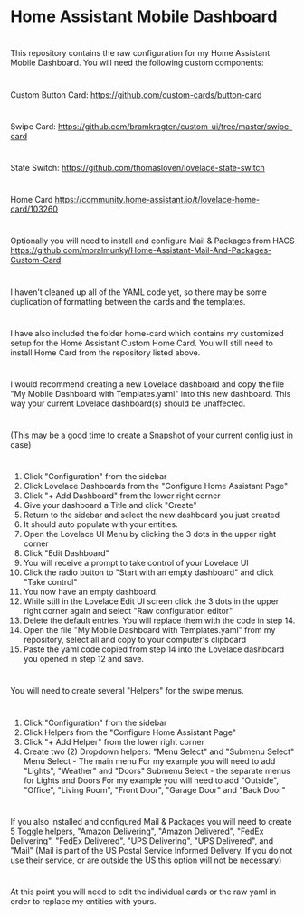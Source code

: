 # Home Assistant Mobile Dashboard
#
 This repository contains the raw configuration for my
 Home Assistant Mobile Dashboard.
 You will need the following custom components:
#
 Custom Button Card:
 https://github.com/custom-cards/button-card
#
 Swipe Card:
 https://github.com/bramkragten/custom-ui/tree/master/swipe-card
#
 State Switch:
 https://github.com/thomasloven/lovelace-state-switch
#
 Home Card
 https://community.home-assistant.io/t/lovelace-home-card/103260
#
 Optionally you will need to install and configure Mail & Packages from HACS
 https://github.com/moralmunky/Home-Assistant-Mail-And-Packages-Custom-Card
#
 I haven't cleaned up all of the YAML code yet, so there may be some
 duplication of formatting between the cards and the templates.
#
 I have also included the folder home-card which contains
 my customized setup for the  Home Assistant Custom Home Card.
 You will still need to install Home Card from the repository listed above.
#
 I would recommend creating a new Lovelace dashboard
 and copy the file "My Mobile Dashboard with Templates.yaml"
 into this new dashboard. This way your current Lovelace dashboard(s) should
 be unaffected.
#
 (This may be a good time to create a Snapshot
   of your current config just in case)
#
 1. Click "Configuration" from the sidebar
 2. Click Lovelace Dashboards from the "Configure Home Assistant Page"
 3. Click "+ Add Dashboard" from the lower right corner
 4. Give your dashboard a Title and click "Create"
 5. Return to the sidebar and select the new dashboard you just created
 6. It should auto populate with your entities.
 7. Open the Lovelace UI Menu by clicking the 3 dots in the upper right corner
 8. Click "Edit Dashboard"
 9. You will receive a prompt to take control of your Lovelace UI
10. Click the radio button to "Start with an empty dashboard"
    and click "Take control"
11. You now have an empty dashboard.
12. While still in the Lovelace Edit UI screen click
    the 3 dots in the upper right
    corner again and select "Raw configuration editor"
13. Delete the default entries. You will replace them with the code in step 14.
14. Open the file "My Mobile Dashboard with Templates.yaml" from my repository,
    select all and copy to your computer's clipboard
15. Paste the yaml code copied from step 14 into the Lovelace dashboard you
    opened in step 12 and save.
#
 You will need to create several "Helpers" for the swipe menus.
#
 1. Click "Configuration" from the sidebar
 2. Click Helpers from the "Configure Home Assistant Page"
 3. Click "+ Add Helper" from the lower right corner
 4. Create two (2) Dropdown helpers: "Menu Select" and "Submenu Select"
    Menu Select - The main menu
    For my example you will need to add "Lights", "Weather" and "Doors"
    Submenu Select - the separate menus for Lights and Doors
    For my example you will need to add "Outside", "Office", "Living Room",
    "Front Door", "Garage Door" and "Back Door"
#
 If you also installed and configured Mail & Packages you will need to
 create 5 Toggle helpers, "Amazon Delivering", "Amazon Delivered",
 "FedEx Delivering", "FedEx Delivered", "UPS Delivering", "UPS Delivered",
 and "Mail"
 (Mail is part of the US Postal Service Informed Delivery. If you do not
   use their service, or are outside the US this option will not be necessary)
#
At this point you will need to edit the individual cards or the raw yaml
in order to replace my entities with yours.
